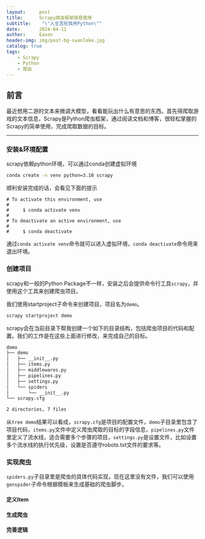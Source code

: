 ```yaml
---
layout:     post
title:      Scrapy爬虫框架简易使用
subtitle:    "\"人生苦短我用Python\""
date:       2024-04-11
author:     Eason
header-img: img/post-bg-swanlake.jpg
catalog: true
tags:
    - Scrapy
    - Python
    - 爬虫
---
```




## 前言

最近想用二游的文本来微调大模型，看看能玩出什么有意思的东西。首先得爬取游戏的文本信息，Scrapy是Python爬虫框架，通过阅读文档和博客，很轻松掌握的Scrapy的简单使用，完成爬取数据的目标。

---

### 安装&环境配置

scrapy依赖python环境，可以通过conda创建虚拟环境
```bash
conda create -n venv python=3.10 scrapy
```
顺利安装完成的话，会看见下面的提示

```
# To activate this environment, use
#
#     $ conda activate venv
#
# To deactivate an active environment, use
#
#     $ conda deactivate
```
通过`conda activate venv`命令就可以进入虚拟环境，`conda deactivate`命令用来退出环境。


### 创建项目

scrapy和一般的Python Package不一样，安装之后会提供命令行工具`scrapy`，并使用这个工具来创建爬虫项目。

我们使用startproject子命令来创建项目，项目名为`demo`。
```bash
scrapy startproject demo
```
scrapy会在当前目录下帮我创建一个如下的目录结构，包括爬虫项目的代码和配置。我们的工作是在这些上面进行修改，来完成自己的目标。
```bash
demo
├── demo
│   ├── __init__.py
│   ├── items.py
│   ├── middlewares.py
│   ├── pipelines.py
│   ├── settings.py
│   └── spiders
│       └── __init__.py
└── scrapy.cfg

2 directories, 7 files
```

从`tree demo`结果可以看成，`scrapy.cfg`是项目的配置文件，`demo`子目录里包含了项目代码，`items.py`文件中定义爬虫爬取的目标的字段信息，`pipelines.py`文件里定义了流水线，适合需要多个步骤的项目，`settings.py`是设置文件，比如设置多个流水线的执行优先级，设置是否遵守robots.txt文件的要求等。

### 实现爬虫

`spiders.py`子目录里是爬虫的具体代码实现，现在这里没有文件，我们可以使用`genspider`子命令根据模板来生成基础的爬虫脚步。

#### 定义Item

#### 生成爬虫

#### 完善逻辑

